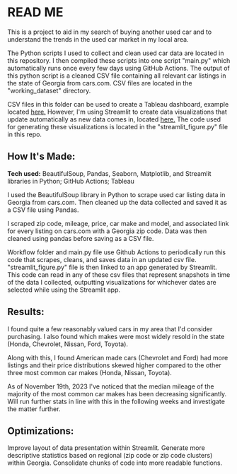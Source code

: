 # READ ME

This is a project to aid in my search of buying another used car and to understand the trends in the used car market in my local area. 

The Python scripts I used to collect and clean used car data are located in this repository. I then compiled these scripts into one script "main.py" which automatically runs once every few days using GitHub Actions. The output of this python script is a cleaned CSV file containing all relevant car listings in the state of Georgia from cars.com. CSV files are located in the "working_dataset" directory.

CSV files in this folder can be used to create a Tableau dashboard, example located <a href="https://public.tableau.com/app/profile/sethmerck/viz/GeorgiaUsedCarData/Dashboard1">here.</a> However, I'm using Streamlit to create data visualizations that update automatically as new data comes in, located <a href="https://carsga.streamlit.app/">here.</a> The code used for generating these visualizations is located in the "streamlit_figure.py" file in this repo.

## How It's Made: 

**Tech used:** BeautifulSoup, Pandas, Seaborn, Matplotlib, and Streamlit libraries in Python; GitHub Actions; Tableau

I used the BeautifulSoup library in Python to scrape used car listing data in Georgia from cars.com. Then cleaned up the data collected and saved it as a CSV file using Pandas.

I scraped zip code, mileage, price, car make and model, and associated link for every listing on cars.com with a Georgia zip code. Data was then cleaned using pandas before saving as a CSV file.

Workflow folder and main.py file use Github Actions to periodically run this code that scrapes, cleans, and saves data in an updated csv file. "streamlit_figure.py" file is then linked to an app generated by Streamlit. This code can read in any of these csv files that represent snapshots in time of the data I collected, outputting visualizations for whichever dates are selected while using the Streamlit app.

## Results:

I found quite a few reasonably valued cars in my area that I'd consider purchasing. I also found which makes were most widely resold in the state (Honda, Chevrolet, Nissan, Ford, Toyota). 

Along with this, I found American made cars (Chevrolet and Ford) had more listings and their price distributions skewed higher compared to the other three most common car makes (Honda, Nissan, Toyota).

As of November 19th, 2023 I've noticed that the median mileage of the majority of the most common car makes has been decreasing significantly. Will run further stats in line with this in the following weeks and investigate the matter further.

## Optimizations:

Improve layout of data presentation within Streamlit. Generate more descriptive statistics based on regional (zip code or zip code clusters) within Georgia. Consolidate chunks of code into more readable functions.
